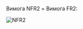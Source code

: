Вимога NFR2 = Вимога FR2:

![NFR2](https://user-images.githubusercontent.com/79920734/195885715-a025e73d-e5ae-4407-81be-78b604ab22f8.jpg)
